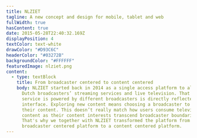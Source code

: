 ```yaml
---
title: NLZIET
tagline: A new concept and design for mobile, tablet and web
fullWidth: true
hasContent: true
date: 2015-05-28T22:40:32.169Z
displayPosition: 4
textColor: text-white
drawColor: "#D93C6C"
headerColor: "#03272B"
backgroundColor: "#FFFFFF"
featuredImage: nlziet.png
content:
  - type: textBlock
    title: From broadcaster centered to content centered
    body: NLZIET started back in 2014 as a single access platform to all premium
      Dutch broadcasters’ streaming services and live television. That the
      service is powered by different broadcasters is directly reflected in the
      interface. Exploring new content means choosing a broadcaster to browse
      their content. This doesn’t really match how users consume television
      content as their content interests transcend broadcaster boundaries.
      That's why we together with NLZIET transformed the platform from a
      broadcaster centered platform to a content centered platform.
---
```


